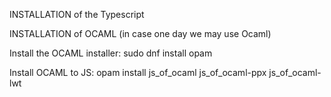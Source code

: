 INSTALLATION of the Typescript

INSTALLATION of OCAML (in case one day we may use Ocaml)

Install the OCAML installer:
sudo dnf install opam

Install OCAML to JS:
opam install js_of_ocaml js_of_ocaml-ppx js_of_ocaml-lwt

